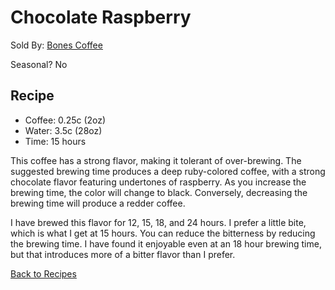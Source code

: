 # Chocolate Raspberry
Sold By: [Bones Coffee](https://www.bonescoffee.com/products/bones-coffee-company-chocolate-raspberry-coffee-12oz)

Seasonal? No

## Recipe
  * Coffee: 0.25c (2oz)
  * Water: 3.5c (28oz)
  * Time: 15 hours

This coffee has a strong flavor, making it tolerant of over-brewing. The suggested brewing time produces a deep ruby-colored coffee, with a strong chocolate flavor featuring undertones of raspberry. As you increase the brewing time, the color will change to black. Conversely, decreasing the brewing time will produce a redder coffee.

I have brewed this flavor for 12, 15, 18, and 24 hours. I prefer a little bite, which is what I get at 15 hours. You can reduce the bitterness by reducing the brewing time. I have found it enjoyable even at an 18 hour brewing time, but that introduces more of a bitter flavor than I prefer.

[Back to Recipes](https://github.umn.edu/cdsmith/cold-brew-coffee/blob/master/recipes/README.md)
